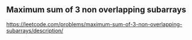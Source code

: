 ## Maximum sum of 3 non overlapping subarrays
https://leetcode.com/problems/maximum-sum-of-3-non-overlapping-subarrays/description/
